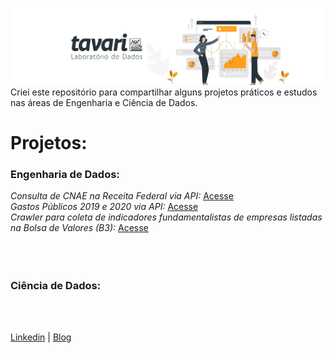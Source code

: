 ![img](https://github.com/arthurtavari/arthurtavari/blob/master/img/layout.jpg)
Criei este repositório para compartilhar alguns projetos práticos e estudos nas áreas de Engenharia e Ciência de Dados.
  <br>
  
# Projetos:
### Engenharia de Dados:
*Consulta de CNAE na Receita Federal via API:* [Acesse](https://github.com/arthurtavari/api_receitaws)
  <br>
*Gastos Públicos 2019 e 2020 via API:* [Acesse](https://github.com/arthurtavari/gastos_publicos)
  <br>
*Crawler para coleta de indicadores fundamentalistas de empresas listadas na Bolsa de Valores (B3):* [Acesse](https://github.com/arthurtavari/ETL_crawler_dados_b3)  
  <br>  
  <br>
  
### Ciência de Dados:
  <br>
  <br>

[Linkedin](https://www.linkedin.com/in/arthurtavari/) | [Blog](https://www.tavari.com.br)
